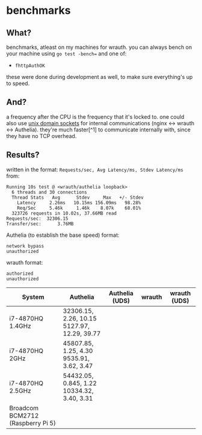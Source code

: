 # benchmarks

## What?

benchmarks, atleast on my machines for wrauth. you can always bench on your machine using `go test -bench=` and one of:
- `fhttpAuthOK`

these were done during development as well, to make sure everything's up to speed.

## And?

a frequency after the CPU is the frequency that it's locked to.
one could also use [unix domain sockets](https://en.wikipedia.org/wiki/Unix_domain_socket) for internal communications (nginx <-> wrauth <-> Authelia). they're much faster[^1] to communicate internally with, since they have no TCP overhead.

## Results?

written in the format: `Requests/sec, Avg Latency/ms, Stdev Latency/ms`  
from:
```
Running 10s test @ <wrauth/authelia loopback>
  6 threads and 30 connections
  Thread Stats   Avg      Stdev     Max   +/- Stdev
    Latency     2.26ms   10.15ms 156.09ms   98.28%
    Req/Sec     5.46k     1.46k    8.07k    68.01%
  323726 requests in 10.02s, 37.66MB read
Requests/sec:  32306.15
Transfer/sec:      3.76MB
```

Authelia (to establish the base speed) format: 
```
network bypass
unauthorized
```

wrauth format:
```
authorized
unauthorized
```

|System|Authelia|Authelia (UDS)|wrauth|wrauth (UDS)|
|---|---|---|---|---|
|i7-4870HQ 1.4GHz|32306.15, 2.26, 10.15<br>5127.97, 12.29, 39.77|
|i7-4870HQ 2GHz|45807.85, 1.25, 4.30<br>9535.91, 3.62, 3.47|
|i7-4870HQ 2.5GHz|54432.05, 0.845, 1.22<br>10334.32, 3.40, 3.31|
|Broadcom BCM2712 (Raspberry Pi 5)|